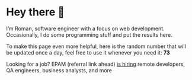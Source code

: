 # Hey there 👋

I’m Roman, software engineer with a focus on web development. Occasionally, I do
some programming stuff and put the results here.

To make this page even more helpful, here is the random number that will be
updated once a day, feel free to use it whenever you need it: **73**

Looking for a job? EPAM (referral link ahead) [is hiring](https://epa.ms/RomanGusev) remote developers,
QA engineers, business analysts, and more
